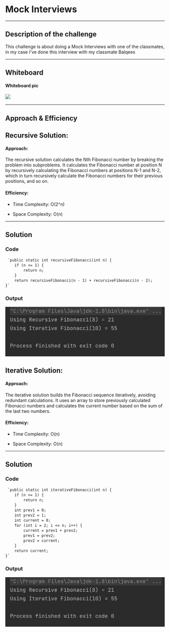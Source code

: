 # Mock Interviews

---

## Description of the challenge

This challenge is about doing a Mock Interviews with one of the classmates, in my case I've done this interview with my classmate Balqees  

---

## Whiteboard

#### Whiteboard pic

![](img/CC%203.jpg)

---

## Approach & Efficiency

## Recursive Solution:

#### Approach:

The recursive solution calculates the Nth Fibonacci number by breaking the problem into subproblems. 
It calculates the Fibonacci number at position N by recursively calculating the Fibonacci numbers at positions N-1 and N-2, which in turn recursively calculate the Fibonacci numbers for their previous positions, and so on.

#### Efficiency:

- Time Complexity: O(2^n)

- Space Complexity:  O(n)

---

## Solution

### Code

     `public static int recursiveFibonacci(int n) {
        if (n <= 1) {
            return n;
        }
        return recursiveFibonacci(n - 1) + recursiveFibonacci(n - 2);
    }`

### Output

![](img/output.png)


## Iterative Solution:

#### Approach:

The iterative solution builds the Fibonacci sequence iteratively, avoiding redundant calculations. 
It uses an array to store previously calculated Fibonacci numbers and calculates the current number based on the sum of the last two numbers.

#### Efficiency:

- Time Complexity: O(n)

- Space Complexity:  O(n)

---

## Solution

### Code

     `public static int iterativeFibonacci(int n) {
        if (n <= 1) {
            return n;
        }
        int prev1 = 0;
        int prev2 = 1;
        int current = 0;
        for (int i = 2; i <= n; i++) {
            current = prev1 + prev2;
            prev1 = prev2;
            prev2 = current;
        }
        return current;
    }`

### Output

![](img/output.png)

